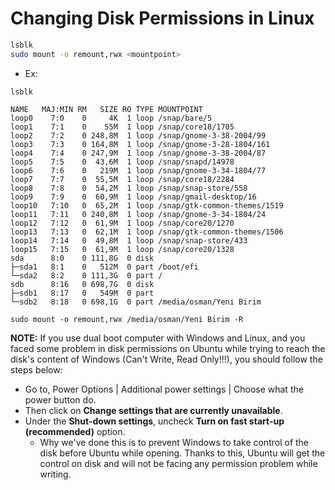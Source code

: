# Changing Disk Permissions in Linux

```BASH
lsblk
sudo mount -o remount,rwx <mountpoint>
```

- Ex:

`lsblk`

```
NAME   MAJ:MIN RM   SIZE RO TYPE MOUNTPOINT
loop0    7:0    0     4K  1 loop /snap/bare/5
loop1    7:1    0    55M  1 loop /snap/core18/1705
loop2    7:2    0 248,8M  1 loop /snap/gnome-3-38-2004/99
loop3    7:3    0 164,8M  1 loop /snap/gnome-3-28-1804/161
loop4    7:4    0 247,9M  1 loop /snap/gnome-3-38-2004/87
loop5    7:5    0  43,6M  1 loop /snap/snapd/14978
loop6    7:6    0   219M  1 loop /snap/gnome-3-34-1804/77
loop7    7:7    0  55,5M  1 loop /snap/core18/2284
loop8    7:8    0  54,2M  1 loop /snap/snap-store/558
loop9    7:9    0  60,9M  1 loop /snap/gmail-desktop/16
loop10   7:10   0  65,2M  1 loop /snap/gtk-common-themes/1519
loop11   7:11   0 240,8M  1 loop /snap/gnome-3-34-1804/24
loop12   7:12   0  61,9M  1 loop /snap/core20/1270
loop13   7:13   0  62,1M  1 loop /snap/gtk-common-themes/1506
loop14   7:14   0  49,8M  1 loop /snap/snap-store/433
loop15   7:15   0  61,9M  1 loop /snap/core20/1328
sda      8:0    0 111,8G  0 disk
├─sda1   8:1    0   512M  0 part /boot/efi
└─sda2   8:2    0 111,3G  0 part /
sdb      8:16   0 698,7G  0 disk
├─sdb1   8:17   0   549M  0 part
└─sdb2   8:18   0 698,1G  0 part /media/osman/Yeni Birim
```

`sudo mount -o remount,rwx /media/osman/Yeni Birim -R`

**NOTE:** If you use dual boot computer with Windows and Linux, and you faced some problem in disk permissions on Ubuntu while trying to reach the disk's content of Windows (Can't Write, Read Only!!!), you should follow the steps below:

- Go to, Power Options | Additional power settings | Choose what the power button do.
- Then click on **Change settings that are currently unavailable**.
- Under the **Shut-down settings**, uncheck **Turn on fast start-up (recommended)** option.
  - Why we've done this is to prevent Windows to take control of the disk before Ubuntu while opening. Thanks to this, Ubuntu will get the control on disk and will not be facing any permission problem while writing.
